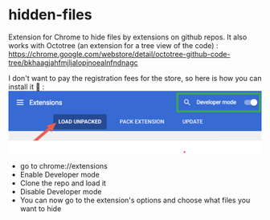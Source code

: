 # hidden-files

Extension for Chrome to hide files by extensions on github repos.
It also works with Octotree (an extension for a tree view of the code) :
https://chrome.google.com/webstore/detail/octotree-github-code-tree/bkhaagjahfmjljalopjnoealnfndnagc

I don't want to pay the registration fees for the store, so here is how you can install it 👀 :
![render](/screenshot.png)
- go to chrome://extensions
- Enable Developer mode
- Clone the repo and load it
- Disable Developer mode
- You can now go to the extension's options and choose what files you want to hide
